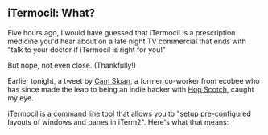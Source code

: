 ## iTermocil: What? 

Five hours ago, I would have guessed that iTermocil is a prescription medicine you'd hear about on a late night TV commercial that ends with "talk to your doctor if iTermocil is right for you!"

But nope, not even close. (Thankfully!)

Earlier tonight, a tweet by [Cam Sloan](https://twitter.com/SloanCam), a former co-worker from ecobee who has since made the leap to being an indie hacker with [Hop Scotch](https://hopscotch.club/), caught my eye.

iTermocil is a command line tool that allows you to "setup pre-configured layouts of windows and panes in iTerm2". Here's what that means:

